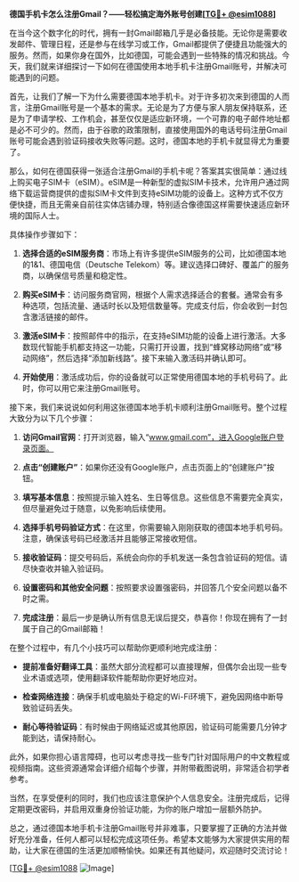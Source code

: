 **德国手机卡怎么注册Gmail？——轻松搞定海外账号创建[[TG💪+ @esim1088](https://t.me/s/esim1088)]**

在当今这个数字化的时代，拥有一封Gmail邮箱几乎是必备技能。无论你是需要收发邮件、管理日程，还是参与在线学习或工作，Gmail都提供了便捷且功能强大的服务。然而，如果你身在国外，比如德国，可能会遇到一些特殊的情况和挑战。今天，我们就来详细探讨一下如何在德国使用本地手机卡注册Gmail账号，并解决可能遇到的问题。

首先，让我们了解一下为什么需要德国本地手机卡。对于许多初次来到德国的人而言，注册Gmail账号是一个基本的需求。无论是为了方便与家人朋友保持联系，还是为了申请学校、工作机会，甚至仅仅是适应新环境，一个可靠的电子邮件地址都是必不可少的。然而，由于谷歌的政策限制，直接使用国外的电话号码注册Gmail账号可能会遇到验证码接收失败等问题。这时，德国本地的手机卡就显得尤为重要了。

那么，如何在德国获得一张适合注册Gmail的手机卡呢？答案其实很简单：通过线上购买电子SIM卡（eSIM）。eSIM是一种新型的虚拟SIM卡技术，允许用户通过网络下载运营商提供的虚拟SIM卡文件到支持eSIM功能的设备上。这种方式不仅方便快捷，而且无需亲自前往实体店铺办理，特别适合像德国这样需要快速适应新环境的国际人士。

具体操作步骤如下：

1. **选择合适的eSIM服务商**：市场上有许多提供eSIM服务的公司，比如德国本地的1&1、德国电信（Deutsche Telekom）等。建议选择口碑好、覆盖广的服务商，以确保信号质量和稳定性。

2. **购买eSIM卡**：访问服务商官网，根据个人需求选择适合的套餐。通常会有多种选项，包括流量、通话时长以及短信数量等。完成支付后，你会收到一封包含激活链接的邮件。

3. **激活eSIM卡**：按照邮件中的指示，在支持eSIM功能的设备上进行激活。大多数现代智能手机都支持这一功能，只需打开设置，找到“蜂窝移动网络”或“移动网络”，然后选择“添加新线路”。接下来输入激活码并确认即可。

4. **开始使用**：激活成功后，你的设备就可以正常使用德国本地的手机号码了。此时，你可以用它来注册Gmail账号。

接下来，我们来说说如何利用这张德国本地手机卡顺利注册Gmail账号。整个过程大致分为以下几个步骤：

1. **访问Gmail官网**：打开浏览器，输入“www.gmail.com”，进入Google账户登录页面。

2. **点击“创建账户”**：如果你还没有Google账户，点击页面上的“创建账户”按钮。

3. **填写基本信息**：按照提示输入姓名、生日等信息。这些信息不需要完全真实，但尽量避免过于随意，以免影响后续使用。

4. **选择手机号码验证方式**：在这里，你需要输入刚刚获取的德国本地手机号码。注意，确保该号码已经激活并且能够正常接收短信。

5. **接收验证码**：提交号码后，系统会向你的手机发送一条包含验证码的短信。请尽快查收并输入验证码。

6. **设置密码和其他安全问题**：按照要求设置强密码，并回答几个安全问题以备不时之需。

7. **完成注册**：最后一步是确认所有信息无误后提交，恭喜你！你现在拥有了一封属于自己的Gmail邮箱！

在整个过程中，有几个小技巧可以帮助你更顺利地完成注册：

- **提前准备好翻译工具**：虽然大部分流程都可以直接理解，但偶尔会出现一些专业术语或选项，使用翻译软件能帮助你更好地应对。
  
- **检查网络连接**：确保手机或电脑处于稳定的Wi-Fi环境下，避免因网络中断导致验证码丢失。

- **耐心等待验证码**：有时候由于网络延迟或其他原因，验证码可能需要几分钟才能到达，请保持耐心。

此外，如果你担心语言障碍，也可以考虑寻找一些专门针对国际用户的中文教程或视频指南。这些资源通常会详细介绍每个步骤，并附带截图说明，非常适合初学者参考。

当然，在享受便利的同时，我们也应该注意保护个人信息安全。注册完成后，记得定期更改密码，并启用双重身份验证功能，为你的账户增加一层额外防护。

总之，通过德国本地手机卡注册Gmail账号并非难事，只要掌握了正确的方法并做好充分准备，任何人都可以轻松完成这项任务。希望本文能够为大家提供实用的帮助，让大家在德国的生活更加顺畅愉快。如果还有其他疑问，欢迎随时交流讨论！

[[TG💪+ @esim1088](https://t.me/s/esim1088) ![Image](https://i.postimg.cc/4NQfJmqS/Snipaste-2025-05-13-00-14-12.png)]